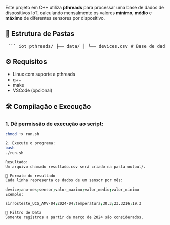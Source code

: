 Este projeto em C++ utiliza **pthreads** para processar uma base de dados de dispositivos IoT, calculando mensalmente os valores **mínimo**, **médio** e **máximo** de diferentes sensores por dispositivo.

## 📁 Estrutura de Pastas

<pre> ``` iot_pthreads/ ├── data/ │ └── devices.csv # Base de dados ├── output/ │ └── resultado.csv # Arquivo gerado após o processamento ├── src/ │ └── main.cpp # Código fonte principal ├── Makefile # Script de compilação ├── run.sh # Script de execução ``` </pre>

## ⚙️ Requisitos

- Linux com suporte a pthreads
- g++
- make
- VSCode (opcional)

## 🛠️ Compilação e Execução

### 1. Dê permissão de execução ao script:

```bash
chmod +x run.sh

2. Execute o programa:
bash
./run.sh

Resultado:
Um arquivo chamado resultado.csv será criado na pasta output/.

📌 Formato do resultado
Cada linha representa os dados de um sensor por mês:

device;ano-mes;sensor;valor_maximo;valor_medio;valor_minimo
Exemplo:

sirrosteste_UCS_AMV-04;2024-04;temperatura;30.3;23.3216;19.3

📅 Filtro de Data
Somente registros a partir de março de 2024 são considerados.